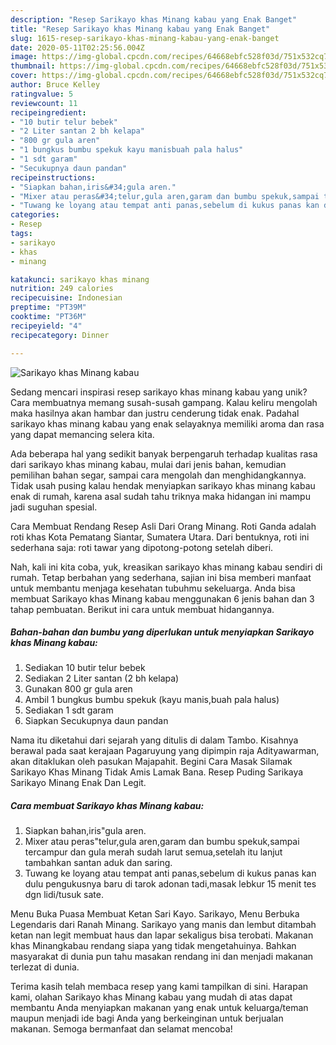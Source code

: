 ```yaml
---
description: "Resep Sarikayo khas Minang kabau yang Enak Banget"
title: "Resep Sarikayo khas Minang kabau yang Enak Banget"
slug: 1615-resep-sarikayo-khas-minang-kabau-yang-enak-banget
date: 2020-05-11T02:25:56.004Z
image: https://img-global.cpcdn.com/recipes/64668ebfc528f03d/751x532cq70/sarikayo-khas-minang-kabau-foto-resep-utama.jpg
thumbnail: https://img-global.cpcdn.com/recipes/64668ebfc528f03d/751x532cq70/sarikayo-khas-minang-kabau-foto-resep-utama.jpg
cover: https://img-global.cpcdn.com/recipes/64668ebfc528f03d/751x532cq70/sarikayo-khas-minang-kabau-foto-resep-utama.jpg
author: Bruce Kelley
ratingvalue: 5
reviewcount: 11
recipeingredient:
- "10 butir telur bebek"
- "2 Liter santan 2 bh kelapa"
- "800 gr gula aren"
- "1 bungkus bumbu spekuk kayu manisbuah pala halus"
- "1 sdt garam"
- "Secukupnya daun pandan"
recipeinstructions:
- "Siapkan bahan,iris&#34;gula aren."
- "Mixer atau peras&#34;telur,gula aren,garam dan bumbu spekuk,sampai tercampur dan gula merah sudah larut semua,setelah itu lanjut tambahkan santan aduk dan saring."
- "Tuwang ke loyang atau tempat anti panas,sebelum di kukus panas kan dulu pengukusnya baru di tarok adonan tadi,masak lebkur 15 menit tes dgn lidi/tusuk sate."
categories:
- Resep
tags:
- sarikayo
- khas
- minang

katakunci: sarikayo khas minang 
nutrition: 249 calories
recipecuisine: Indonesian
preptime: "PT39M"
cooktime: "PT36M"
recipeyield: "4"
recipecategory: Dinner

---
```



![Sarikayo khas Minang kabau](https://img-global.cpcdn.com/recipes/64668ebfc528f03d/751x532cq70/sarikayo-khas-minang-kabau-foto-resep-utama.jpg)

Sedang mencari inspirasi resep sarikayo khas minang kabau yang unik? Cara membuatnya memang susah-susah gampang. Kalau keliru mengolah maka hasilnya akan hambar dan justru cenderung tidak enak. Padahal sarikayo khas minang kabau yang enak selayaknya memiliki aroma dan rasa yang dapat memancing selera kita.

Ada beberapa hal yang sedikit banyak berpengaruh terhadap kualitas rasa dari sarikayo khas minang kabau, mulai dari jenis bahan, kemudian pemilihan bahan segar, sampai cara mengolah dan menghidangkannya. Tidak usah pusing kalau hendak menyiapkan sarikayo khas minang kabau enak di rumah, karena asal sudah tahu triknya maka hidangan ini mampu jadi suguhan spesial.

Cara Membuat Rendang Resep Asli Dari Orang Minang. Roti Ganda adalah roti khas Kota Pematang Siantar, Sumatera Utara. Dari bentuknya, roti ini sederhana saja: roti tawar yang dipotong-potong setelah diberi.


Nah, kali ini kita coba, yuk, kreasikan sarikayo khas minang kabau sendiri di rumah. Tetap berbahan yang sederhana, sajian ini bisa memberi manfaat untuk membantu menjaga kesehatan tubuhmu sekeluarga. Anda bisa membuat Sarikayo khas Minang kabau menggunakan 6 jenis bahan dan 3 tahap pembuatan. Berikut ini cara untuk membuat hidangannya.

<!--inarticleads1-->

##### Bahan-bahan dan bumbu yang diperlukan untuk menyiapkan Sarikayo khas Minang kabau:

1. Sediakan 10 butir telur bebek
1. Sediakan 2 Liter santan (2 bh kelapa)
1. Gunakan 800 gr gula aren
1. Ambil 1 bungkus bumbu spekuk (kayu manis,buah pala halus)
1. Sediakan 1 sdt garam
1. Siapkan Secukupnya daun pandan


Nama itu diketahui dari sejarah yang ditulis di dalam Tambo. Kisahnya berawal pada saat kerajaan Pagaruyung yang dipimpin raja Adityawarman, akan ditaklukan oleh pasukan Majapahit. Begini Cara Masak Silamak Sarikayo Khas Minang Tidak Amis Lamak Bana. Resep Puding Sarikaya Sarikayo Minang Enak Dan Legit. 

<!--inarticleads2-->

##### Cara membuat Sarikayo khas Minang kabau:

1. Siapkan bahan,iris&#34;gula aren.
1. Mixer atau peras&#34;telur,gula aren,garam dan bumbu spekuk,sampai tercampur dan gula merah sudah larut semua,setelah itu lanjut tambahkan santan aduk dan saring.
1. Tuwang ke loyang atau tempat anti panas,sebelum di kukus panas kan dulu pengukusnya baru di tarok adonan tadi,masak lebkur 15 menit tes dgn lidi/tusuk sate.


Menu Buka Puasa Membuat Ketan Sari Kayo. Sarikayo, Menu Berbuka Legendaris dari Ranah Minang. Sarikayo yang manis dan lembut ditambah ketan nan legit membuat haus dan lapar sekaligus bisa terobati. Makanan khas Minangkabau rendang siapa yang tidak mengetahuinya. Bahkan masyarakat di dunia pun tahu masakan rendang ini dan menjadi makanan terlezat di dunia. 

Terima kasih telah membaca resep yang kami tampilkan di sini. Harapan kami, olahan Sarikayo khas Minang kabau yang mudah di atas dapat membantu Anda menyiapkan makanan yang enak untuk keluarga/teman maupun menjadi ide bagi Anda yang berkeinginan untuk berjualan makanan. Semoga bermanfaat dan selamat mencoba!

